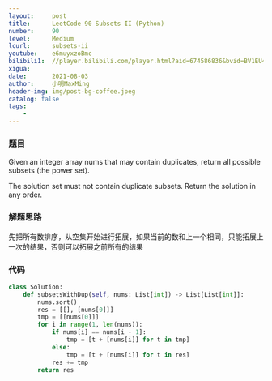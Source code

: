 ```yaml
---
layout:     post
title:      LeetCode 90 Subsets II (Python)
number:     90
level:      Medium
lcurl:      subsets-ii
youtube:    e6muyxzoBmc
bilibili1:  //player.bilibili.com/player.html?aid=674586836&bvid=BV1EU4y1J7Wu&cid=382145243&page=1
xigua:      
date:       2021-08-03
author:     小明MaxMing
header-img: img/post-bg-coffee.jpeg
catalog: false
tags:
    - 
---
```


### 题目

Given an integer array nums that may contain duplicates, return all possible subsets (the power set).

The solution set must not contain duplicate subsets. Return the solution in any order.

### 解题思路

先把所有数排序，从空集开始进行拓展，如果当前的数和上一个相同，只能拓展上一次的结果，否则可以拓展之前所有的结果

### 代码
```python
class Solution:
    def subsetsWithDup(self, nums: List[int]) -> List[List[int]]:
        nums.sort()
        res = [[], [nums[0]]]
        tmp = [[nums[0]]]
        for i in range(1, len(nums)):
            if nums[i] == nums[i - 1]:
                tmp = [t + [nums[i]] for t in tmp]
            else:
                tmp = [t + [nums[i]] for t in res]
            res += tmp
        return res
```
